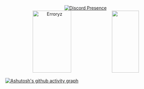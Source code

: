 <!-- <img width=100% src="https://capsule-render.vercel.app/api?type=waving&color=ffffff&height=120&section=header"/> -->

<!--  [![Typing SVG](https://readme-typing-svg.demolab.com?font=Fira+Code&pause=1000&color=F7F7F7&center=true&vCenter=true&width=1000&height=32&lines=%E2%9A%A0%EF%B8%8E+Error+%E2%9A%A0%EF%B8%8E)](https://git.io/typing-svg) -->


<div align="center">
  <a href="https://discord.com/users/942485584184770630">
    <img src="https://lanyard.cnrad.dev/api/942485584184770630?bg=00000000" alt="Discord Presence">
  </a>
</div>


<div align="center">  
  <img width="49%" height="195px" src="https://github-readme-stats.vercel.app/api?username=Erroryz&show_icons=true&count_private=true&hide_border=true&title_color=ffffff&icon_color=ffffff&text_color=c9d1d9&bg_color=0d1117" alt="Erroryz" /> 
  <img width="41%" height="195px" src="https://github-readme-stats.vercel.app/api/top-langs/?username=Erroryz&layout=compact&hide_border=true&title_color=ffffff&text_color=ffffff&bg_color=0d1117" />
</div>


[![Ashutosh's github activity graph](https://github-readme-activity-graph.vercel.app/graph?username=Erroryz&custom_title=%20&bg_color=0d1117&color=ffffff&line=ffffff&point=ffffff&area_color=ffffff&area=true&hide_border=true)](https://github.com/ashutosh00710/github-readme-activity-graph)



<!-- <img width=100% src="https://capsule-render.vercel.app/api?type=waving&color=ffffff&height=120&section=footer"/> -->
